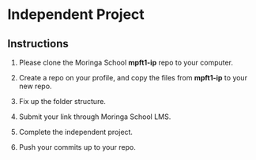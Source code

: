 # Independent Project

## Instructions
  1) Please clone the Moringa School **mpft1-ip** repo to your computer.

  2) Create a repo on your profile, and copy the files from **mpft1-ip** to your new repo.
  
  3) Fix up the folder structure.

  4) Submit your link through Moringa School LMS.

  5) Complete the independent project.
  
  6) Push your commits up to your repo.
